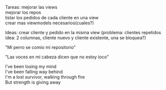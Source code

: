 Tareas:
mejorar las views <br>
mejorar los repos <br>
listar los pedidos de cada cliente en una view<br>
crear mas viewmodels necesarios(cuales?) <br>

Ideas:
crear cliente y pedido en la misma view (problema: clientes repetidos idea: 2 columnas, cliente nuevo y cliente existente, una se bloquea?)

"Mi perro se comio mi repositorio" <br>

"Las voces en mi cabeza dicen que no estoy loco"<br>

I've been losing my mind <br>
I've been falling way behind<br>
I'm a lost survivor, walking through fire<br>
But strength is giving away<br>


